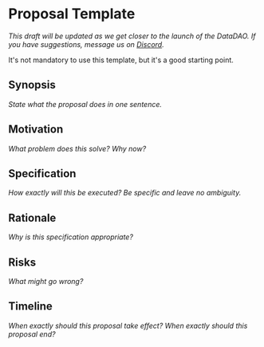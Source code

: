 # Proposal Template

*This draft will be updated as we get closer to the launch of the DataDAO. If you have suggestions, message us on [Discord](https://discord.gg/6SCaPXsA5M).*

It's not mandatory to use this template, but it's a good starting point.

## Synopsis

*State what the proposal does in one sentence.*

## Motivation

*What problem does this solve? Why now?*

## Specification

*How exactly will this be executed? Be specific and leave no ambiguity.*

## Rationale

*Why is this specification appropriate?*

## Risks

*What might go wrong?*

## Timeline

*When exactly should this proposal take effect? When exactly should this proposal end?*
